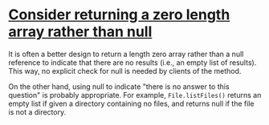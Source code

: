 # [Consider returning a zero length array rather than null](https://spotbugs.readthedocs.io/en/latest/bugDescriptions.html#PZLA_PREFER_ZERO_LENGTH_ARRAYS)

 It is often a better design to
return a length zero array rather than a null reference to indicate that there
are no results (i.e., an empty list of results).
This way, no explicit check for null is needed by clients of the method.

On the other hand, using null to indicate
"there is no answer to this question" is probably appropriate.
For example, `File.listFiles()` returns an empty list
if given a directory containing no files, and returns null if the file
is not a directory.